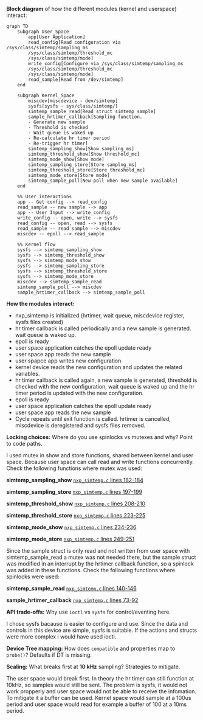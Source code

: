 **Block diagram** of how the different modules (kernel and userspace) interact:
```mermaid
graph TD
    subgraph User_Space
        app[User Application]
        read_config[Read configuration via /sys/class/simtemp/sampling_ms
        /sys/class/simtemp/threshold_mc
        /sys/class/simtemp/mode]
        write_config[Configure via /sys/class/simtemp/sampling_ms
        /sys/class/simtemp/threshold_mc
        /sys/class/simtemp/mode]
        read_sample[Read from /dev/simtemp]
    end

    subgraph Kernel_Space
        miscdev[miscdevice - dev/simtemp]
        sysfs[sysfs - sys/class/simtemp/]
        simtemp_sample_read[Read struct simtemp_sample]
        sample_hrtimer_callback[Sampling function.
        - Generate new sample
        - Threshold is checked
        - Wait queue is waked up
        - Re-calculate hr timer period
        - Re-trigger hr timer]
        simtemp_sampling_show[Show sampling_ms]
        simtemp_threshold_show[Show threshold_mc]
        simtemp_mode_show[Show mode]
        simtemp_sampling_store[Store samplng_ms]
        simtemp_threshold_store[Store threshold_mc]
        simtemp_mode_store[Store mode]
        simtemp_sample_poll[New poll when new sample available]
    end

    %% User interactions
    app -- Get config --> read_config
    read_sample -- new sample --> app
    app -- User Input --> write_config
    write_config -- open, write --> sysfs
    read_config -- open, read --> sysfs
    read_sample -- read sample --> miscdev
    miscdev -- epoll --> read_sample

    %% Kernel flow
    sysfs --> simtemp_sampling_show
    sysfs --> simtemp_threshold_show
    sysfs --> simtemp_mode_show
    sysfs --> simtemp_sampling_store
    sysfs --> simtemp_threshold_store
    sysfs --> simtemp_mode_store
    miscdev --> simtemp_sample_read
    simtemp_sample_poll --> miscdev
    sample_hrtimer_callback --> simtemp_sample_poll

``` 

**How the modules interact:**

- nxp_simtemp is initialized (hrtimer, wait queue, miscdevice register, sysfs files created)
- hr timer callback is called periodically and a new sample is generated. wait queue is waked up.
- epoll is ready
- user space application catches the epoll update ready
- user space app reads the new sample
- user spapce app writes new configuration
- kernel device reads the new configuration and updates the related variables.
- hr timer callback is called again, a new sample is generated, threshold is checked with the new configuration, wait queue is waked up and the hr timer period is updated with the new configuration.
- epoll is ready
- user space application catches the epoll update ready
- user space app reads the new sample
- Cycle repeats until exit function is called. hrtimer is cancelled, miscdevice is deregistered and sysfs files removed.

**Locking choices:** Where do you use spinlocks vs mutexes and why? Point to code paths.

I used mutex in show and store functions, shared between kernel and user space. Because user space can call read and write functions concurrently. Check the following functions where mutex was used:

**simtemp_sampling_show** [`nxp_simtemp.c` lines 182-184](https://github.com/David-Paredes/simtemp/blob/main/kernel/nxp_simtemp.c#L182-L184)

**simtemp_sampling_store** [`nxp_simtemp.c` lines 197-199](https://github.com/David-Paredes/simtemp/blob/main/kernel/nxp_simtemp.c#L197-L199)

**simtemp_threshold_show** [`nxp_simtemp.c` lines 208-210](https://github.com/David-Paredes/simtemp/blob/main/kernel/nxp_simtemp.c#L208-L210)

**simtemp_threshold_store** [`nxp_simtemp.c` lines 223-225](https://github.com/David-Paredes/simtemp/blob/main/kernel/nxp_simtemp.c#L223-L225)

**simtemp_mode_show** [`nxp_simtemp.c` lines 234-236](https://github.com/David-Paredes/simtemp/blob/main/kernel/nxp_simtemp.c#L234-L236)

**simtemp_mode_store** [`nxp_simtemp.c` lines 249-251](https://github.com/David-Paredes/simtemp/blob/main/kernel/nxp_simtemp.c#L249-L251)

Since the sample struct is only read and not written from user space with simtemp_sample_read a mutex was not needed there, but the sample struct was modified in an interrupt by the hrtimer callback function, so a spinlock was added in these functions. Check the following functions where spinlocks were used:

**simtemp_sample_read** [`nxp_simtemp.c` lines 140-146](https://github.com/David-Paredes/simtemp/blob/main/kernel/nxp_simtemp.c#L140-L146)

**sample_hrtimer_callback** [`nxp_simtemp.c` lines 73-92](https://github.com/David-Paredes/simtemp/blob/main/kernel/nxp_simtemp.c#L73-L92)

**API trade‑offs:** Why use `ioctl` vs `sysfs` for control/eventing here.

I chose sysfs bacause is easier to configure and use. Since the data and controls in this device are simple, sysfs is suitable. If the actions and structs were more complex i would have used ioctl.

**Device Tree mapping:** How does `compatible` and properties map to `probe()`? Defaults if DT is missing.

**Scaling:** What breaks first at **10 kHz** sampling? Strategies to mitigate.

The user space would break first. In theory the hr timer can still function at 10kHz, so samples would still be sent. The problem is sysfs, it would not work propperly and user space would not be able to receive the infomation. 
To mitigate it a buffer can be used. Kernel space would sample at a 100us period and user space would read for example a buffer of 100 at a 10ms period.
